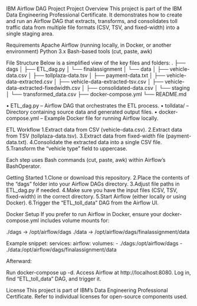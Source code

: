 IBM Airflow DAG Project
Project Overview
This project is part of the IBM Data Engineering Professional Certificate. It demonstrates how to create and run an Airflow DAG that extracts, transforms, and consolidates toll traffic data from multiple file formats (CSV, TSV, and fixed-width) into a single staging area.

Requirements
Apache Airflow (running locally, in Docker, or another environment)
Python 3.x
Bash-based tools (cut, paste, awk)

File Structure
Below is a simplified view of the key files and folders:
.
├── dags
│   ├── ETL_dag.py
│   └── finalassignment
│       └── data
│           ├── vehicle-data.csv
│           ├── tollplaza-data.tsv
│           ├── payment-data.txt
│           ├── vehicle-data-extracted.csv
│           ├── vehicle-data-extracted-tsv.csv
│           ├── vehicle-data-extracted-fixedwidth.csv
│           ├── consolidated-data.csv
│           └── staging
│               └── transformed_data.csv
├── docker-compose.yml
└── README.md

• ETL_dag.py – Airflow DAG that orchestrates the ETL process.
• tolldata/ – Directory containing source data and generated output files.
• docker-compose.yml – Example Docker file for running Airflow locally.

ETL Workflow
 1.Extract data from CSV (vehicle-data.csv).
 2.Extract data from TSV (tollplaza-data.tsv).
 3.Extract data from fixed-width file (payment-data.txt).
 4.Consolidate the extracted data into a single CSV file.
 5.Transform the “vehicle type” field to uppercase.

Each step uses Bash commands (cut, paste, awk) within Airflow’s BashOperator.

Getting Started
1.Clone or download this repository.
2.Place the contents of the “dags” folder into your Airflow DAGs directory.
3.Adjust file paths in ETL_dag.py if needed.
4.Make sure you have the input files (CSV, TSV, fixed-width) in the correct directory.
5.Start Airflow (either locally or using Docker).
6.Trigger the “ETL_toll_data” DAG from the Airflow UI.

Docker Setup
If you prefer to run Airflow in Docker, ensure your docker-compose.yml includes volume mounts for:

./dags → /opt/airflow/dags
./data → /opt/airflow/dags/finalassignment/data

Example snippet:
services:
  airflow:
    volumes:
      - ./dags:/opt/airflow/dags
      - ./data:/opt/airflow/dags/finalassignment/data

Afterward:

Run docker-compose up -d.
Access Airflow at http://localhost:8080.
Log in, find “ETL_toll_data” DAG, and trigger it.


License
This project is part of IBM’s Data Engineering Professional Certificate. Refer to individual licenses for open-source components used.
